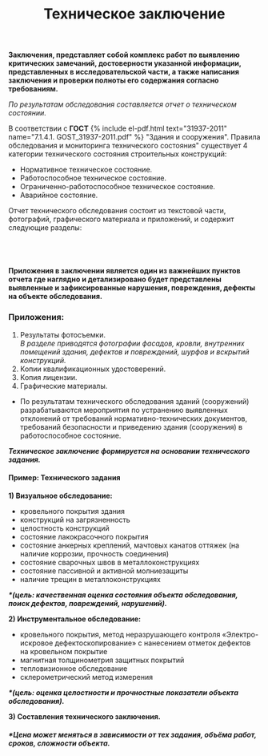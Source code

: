 ﻿---
title: Техническое заключение
# cat: 1
# sortid: 1.4
submenu: false
permalink: /техническое-заключение
---

**Заключения, представляет собой комплекс работ по выявлению критических замечаний, достоверности указанной информации, представленных в исследовательской части, а также написания заключения и проверки полноты его содержания согласно требованиям.**


_По результатам обследования составляется отчет о техническом состоянии._  

В соответствии с __ГОСТ__ {% include el-pdf.html text="31937-2011" name="7.1.4.1. GOST_31937-2011.pdf" %} "Здания и сооружения". Правила обследования и мониторинга технического состояния" существует 4 категории технического состояния строительных конструкций:
- Нормативное техническое состояние.
- Работоспособное техническое состояние.
- Ограниченно-работоспособное техническое состояние.
- Аварийное состояние.

Отчет технического обследования состоит из текстовой части, фотографий, графического материала и приложений, и содержит следующие разделы:

###### &nbsp;  
#### **Приложения в заключении является один из важнейших пунктов отчета где наглядно и детализировано будет представлены выявленные и зафиксированные нарушения, повреждения, дефекты на объекте обследования.**


### **Приложения:**
   1. Результаты фотосъемки.   
    *В разделе приводятся фотографии фасадов, кровли, внутренних помещений здания, дефектов и повреждений, шурфов и вскрытий конструкций.*  
   2. Копии квалификационных удостоверений.  
   3. Копия лицензии.  
   4. Графические материалы.  
    

* По результатам технического обследования зданий (сооружений) разрабатываются мероприятия по устранению выявленных отклонений от требований нормативно-технических документов, требований безопасности и приведению здания (сооружения) в работоспособное состояние.


***Техническое заключение формируется на основании технического задания.***

#### Пример: Технического задания    
__1)	Визуальное обследование:__   
- кровельного покрытия здания
- конструкций на загрязненность
- целостность конструкций
- состояние лакокрасочного покрытия
- состояние анкерных креплений, мачтовых канатов оттяжек (на наличие коррозии, прочность соединения)
- состояние сварочных швов в металлоконструкциях
- состояние пассивной и активной молниезащиты
- наличие трещин в металлоконструкциях
 
___*(цель: качественная оценка состояния объекта обследования, поиск дефектов, повреждений, нарушений).___  
 
__2)	Инструментальное обследование:__  
-  кровельного покрытия, метод неразрушающего контроля «Электро-искровое дефектоскопирование» с нанесением отметок дефектов на кровельном покрытие 
- магнитная толщинометрия защитных покрытий
- тепловизионное обследование
- склерометрический метод измерения

___*(цель: оценка целостности и прочностные показатели объекта обследования).___

__3)	Составления технического заключения.__  

##### *Цена может меняться в зависимости от тех задания, объёма работ, сроков, сложности объекта. 


